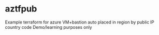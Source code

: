 # aztfpub
Example terraform for azure VM+bastion auto placed in region by public IP country code
Demo/learning purposes only
